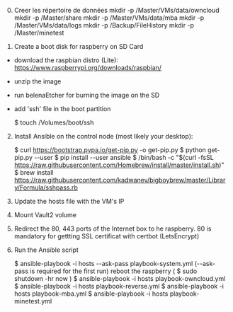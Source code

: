 0) Creer les répertoire de données
	mkdir -p /Master/VMs/data/owncloud
	mkdir -p /Master/share
	mkdir -p /Master/VMs/data/mba
	mkdir -p /Master/VMs/data/logs
	mkdir -p /Backup/FileHistory
	mkdir -p /Master/minetest

1) Create a boot disk for raspberry on SD Card
- download the raspbian distro (Lite): https://www.raspberrypi.org/downloads/raspbian/
- unzip the image
- run belenaEtcher for burning the image on the SD
- add 'ssh' file in the boot partition

	$ touch /Volumes/boot/ssh


2) Install Ansible on the control node (most likely your desktop):

	$ curl https://bootstrap.pypa.io/get-pip.py -o get-pip.py
	$ python get-pip.py --user
	$ pip install --user ansible
	$ /bin/bash -c "$(curl -fsSL https://raw.githubusercontent.com/Homebrew/install/master/install.sh)"
	$ brew install https://raw.githubusercontent.com/kadwanev/bigboybrew/master/Library/Formula/sshpass.rb


3) Update the hosts file with the VM's IP

4) Mount Vault2 volume

5) Redirect the 80, 443 ports of the Internet box to he raspberry. 80 is mandatory for gettting SSL certificat with certbot (LetsEncrypt)

6) Run the Ansible script

	$ ansible-playbook -i hosts --ask-pass playbook-system.yml (--ask-pass is required for the first run)
	reboot the raspberry ( $ sudo shutdown -hr now )
	$ ansible-playbook -i hosts playbook-owncloud.yml
	$ ansible-playbook -i hosts playbook-reverse.yml
	$ ansible-playbook -i hosts playbook-mba.yml
	$ ansible-playbook -i hosts playbook-minetest.yml


